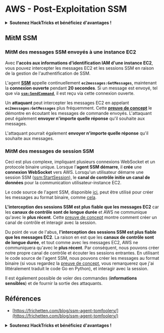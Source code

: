 # AWS - Post-Exploitation SSM

<details>

<summary><strong>Soutenez HackTricks et bénéficiez d'avantages !</strong></summary>

* Si vous souhaitez voir votre **entreprise annoncée dans HackTricks** ou si vous souhaitez accéder à la **dernière version de PEASS ou télécharger HackTricks en PDF**, consultez les [**PLANS D'ABONNEMENT**](https://github.com/sponsors/carlospolop) !
* Obtenez le [**swag officiel PEASS & HackTricks**](https://peass.creator-spring.com)
* Découvrez [**The PEASS Family**](https://opensea.io/collection/the-peass-family), notre collection d'[**NFTs**](https://opensea.io/collection/the-peass-family) exclusifs
* **Rejoignez** 💬 [**le groupe Discord**](https://discord.gg/hRep4RUj7f) ou le [**groupe Telegram**](https://t.me/peass) ou **suivez** moi sur **Twitter** 🐦 [**@carlospolopm**](https://twitter.com/carlospolopm).
* **Partagez vos astuces de piratage en soumettant des PR aux** [**HackTricks**](https://github.com/carlospolop/hacktricks) et [**HackTricks Cloud**](https://github.com/carlospolop/hacktricks-cloud) github repos.

</details>

## MitM SSM

### MitM des messages SSM envoyés à une instance EC2 <a href="#intercept-ec2-messages" id="intercept-ec2-messages"></a>

Avec **l'accès aux informations d'identification IAM d'une instance EC2**, vous pouvez intercepter les messages EC2 et les sessions SSM en raison de la gestion de l'authentification de SSM.

L'agent [**SSM**](https://github.com/aws/amazon-ssm-agent) appelle continuellement **`ec2messages:GetMessages`**, maintenant la **connexion ouverte** pendant **20 secondes**. Si un message est envoyé, tel que via [**`ssm:SendCommand`**](https://docs.aws.amazon.com/cli/latest/reference/ssm/send-command.html), il est reçu via cette connexion ouverte.

Un **attaquant** peut intercepter les messages EC2 en appelant **`ec2messages:GetMessages`** plus fréquemment. Cette [**preuve de concept**](https://github.com/Frichetten/ssm-agent-research/tree/main/ssm-document-interception) le démontre en écoutant les messages de commande envoyés. L'attaquant peut également **envoyer n'importe quelle réponse** qu'il souhaite aux messages.

L'attaquant pourrait également **envoyer n'importe quelle réponse** qu'il souhaite aux messages.

### MitM des messages de session SSM

Ceci est plus complexe, impliquant plusieurs connexions WebSocket et un protocole binaire unique. Lorsque l'**agent SSM démarre**, il **crée** une **connexion WebSocket** vers AWS. Lorsqu'un utilisateur démarre une session SSM ([ssm:StartSession](https://docs.aws.amazon.com/cli/latest/reference/ssm/start-session.html)), le **canal de contrôle initie un canal de données** pour la communication utilisateur-instance EC2.

Le code source de l'agent SSM, disponible [ici](https://github.com/aws/amazon-ssm-agent), peut être utilisé pour créer les messages au format binaire, comme [cela](https://github.com/aws/amazon-ssm-agent/blob/21c85d674bbb44dd13cd8738d1b9d86658a6b18e/agent/session/contracts/agentmessage.go#L73).

**L'interception des sessions SSM est plus fiable que les messages EC2** car les **canaux de contrôle sont de longue durée** et AWS ne communique qu'avec le **plus récent**. Cette [preuve de concept](https://github.com/Frichetten/ssm-agent-research/tree/main/ssm-session-interception) montre comment créer un canal de contrôle et interagir avec la session.

Du point de vue de l'abus, **l'interception des sessions SSM est plus fiable que les messages EC2**. La raison en est que les **canaux de contrôle sont de longue durée**, et tout comme avec les messages EC2, AWS ne communiquera qu'avec le **plus récent**. Par conséquent, nous pouvons créer notre propre canal de contrôle et écouter les sessions entrantes. En utilisant le code source de l'agent SSM, nous pouvons créer les messages au format binaire (si vous regardez la [preuve de concept](https://github.com/Frichetten/ssm-agent-research/tree/main/ssm-session-interception), vous remarquerez que j'ai littéralement traduit le code Go en Python), et interagir avec la session.

Il est également possible de voler des commandes (**informations sensibles**) et de fournir la sortie des attaquants.

## Références

* [https://frichetten.com/blog/ssm-agent-tomfoolery/](https://frichetten.com/blog/ssm-agent-tomfoolery/)

<details>

<summary><strong>Soutenez HackTricks et bénéficiez d'avantages !</strong></summary>

* Si vous souhaitez voir votre **entreprise annoncée dans HackTricks** ou si vous souhaitez accéder à la **dernière version de PEASS ou télécharger HackTricks en PDF**, consultez les [**PLANS D'ABONNEMENT**](https://github.com/sponsors/carlospolop) !
* Obtenez le [**swag officiel PEASS & HackTricks**](https://peass.creator-spring.com)
* Découvrez [**The PEASS Family**](https://opensea.io/collection/the-peass-family), notre collection d'[**NFTs**](https://opensea.io/collection/the-peass-family) exclusifs
* **Rejoignez** 💬 [**le groupe Discord**](https://discord.gg/hRep4RUj7f) ou le [**groupe Telegram**](https://t.me/peass) ou **suivez** moi sur **Twitter** 🐦 [**@carlospolopm**](https://twitter.com/carlospolopm).
* **Partagez vos astuces de piratage en soumettant des PR aux** [**HackTricks**](https://github.com/carlospolop/hacktricks) et [**HackTricks Cloud**](https://github.com/carlospolop/hacktricks-cloud) github repos.

</details>
